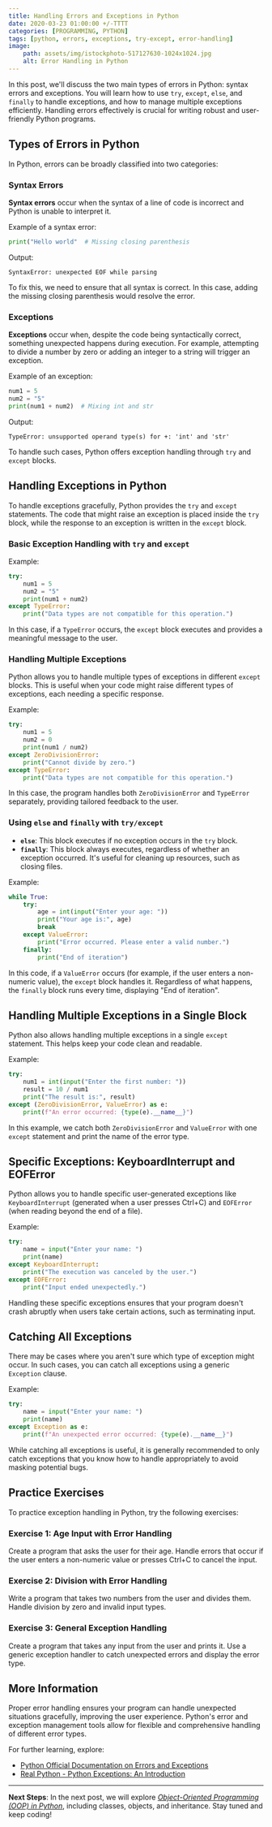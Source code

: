 ```yaml
---
title: Handling Errors and Exceptions in Python
date: 2020-03-23 01:00:00 +/-TTTT
categories: [PROGRAMMING, PYTHON]
tags: [python, errors, exceptions, try-except, error-handling]
image:
    path: assets/img/istockphoto-517127630-1024x1024.jpg
    alt: Error Handling in Python
---
```


In this post, we'll discuss the two main types of errors in Python: syntax errors and exceptions. You will learn how to use `try`, `except`, `else`, and `finally` to handle exceptions, and how to manage multiple exceptions efficiently. Handling errors effectively is crucial for writing robust and user-friendly Python programs.

## Types of Errors in Python

In Python, errors can be broadly classified into two categories:

### Syntax Errors

**Syntax errors** occur when the syntax of a line of code is incorrect and Python is unable to interpret it.

Example of a syntax error:

```python
print("Hello world"  # Missing closing parenthesis
```

Output:

```
SyntaxError: unexpected EOF while parsing
```

To fix this, we need to ensure that all syntax is correct. In this case, adding the missing closing parenthesis would resolve the error.

### Exceptions

**Exceptions** occur when, despite the code being syntactically correct, something unexpected happens during execution. For example, attempting to divide a number by zero or adding an integer to a string will trigger an exception.

Example of an exception:

```python
num1 = 5
num2 = "5"
print(num1 + num2)  # Mixing int and str
```

Output:

```
TypeError: unsupported operand type(s) for +: 'int' and 'str'
```

To handle such cases, Python offers exception handling through `try` and `except` blocks.

## Handling Exceptions in Python

To handle exceptions gracefully, Python provides the `try` and `except` statements. The code that might raise an exception is placed inside the `try` block, while the response to an exception is written in the `except` block.

### Basic Exception Handling with `try` and `except`

Example:

```python
try:
    num1 = 5
    num2 = "5"
    print(num1 + num2)
except TypeError:
    print("Data types are not compatible for this operation.")
```

In this case, if a `TypeError` occurs, the `except` block executes and provides a meaningful message to the user.

### Handling Multiple Exceptions

Python allows you to handle multiple types of exceptions in different `except` blocks. This is useful when your code might raise different types of exceptions, each needing a specific response.

Example:

```python
try:
    num1 = 5
    num2 = 0
    print(num1 / num2)
except ZeroDivisionError:
    print("Cannot divide by zero.")
except TypeError:
    print("Data types are not compatible for this operation.")
```

In this case, the program handles both `ZeroDivisionError` and `TypeError` separately, providing tailored feedback to the user.

### Using `else` and `finally` with `try/except`

- **`else`**: This block executes if no exception occurs in the `try` block.
- **`finally`**: This block always executes, regardless of whether an exception occurred. It's useful for cleaning up resources, such as closing files.

Example:

```python
while True:
    try:
        age = int(input("Enter your age: "))
        print("Your age is:", age)
        break
    except ValueError:
        print("Error occurred. Please enter a valid number.")
    finally:
        print("End of iteration")
```

In this code, if a `ValueError` occurs (for example, if the user enters a non-numeric value), the `except` block handles it. Regardless of what happens, the `finally` block runs every time, displaying "End of iteration".

## Handling Multiple Exceptions in a Single Block

Python also allows handling multiple exceptions in a single `except` statement. This helps keep your code clean and readable.

Example:

```python
try:
    num1 = int(input("Enter the first number: "))
    result = 10 / num1
    print("The result is:", result)
except (ZeroDivisionError, ValueError) as e:
    print(f"An error occurred: {type(e).__name__}")
```

In this example, we catch both `ZeroDivisionError` and `ValueError` with one `except` statement and print the name of the error type.

## Specific Exceptions: KeyboardInterrupt and EOFError

Python allows you to handle specific user-generated exceptions like `KeyboardInterrupt` (generated when a user presses Ctrl+C) and `EOFError` (when reading beyond the end of a file).

Example:

```python
try:
    name = input("Enter your name: ")
    print(name)
except KeyboardInterrupt:
    print("The execution was canceled by the user.")
except EOFError:
    print("Input ended unexpectedly.")
```

Handling these specific exceptions ensures that your program doesn't crash abruptly when users take certain actions, such as terminating input.

## Catching All Exceptions

There may be cases where you aren't sure which type of exception might occur. In such cases, you can catch all exceptions using a generic `Exception` clause.

Example:

```python
try:
    name = input("Enter your name: ")
    print(name)
except Exception as e:
    print(f"An unexpected error occurred: {type(e).__name__}")
```

While catching all exceptions is useful, it is generally recommended to only catch exceptions that you know how to handle appropriately to avoid masking potential bugs.

## Practice Exercises

To practice exception handling in Python, try the following exercises:

### Exercise 1: Age Input with Error Handling
Create a program that asks the user for their age. Handle errors that occur if the user enters a non-numeric value or presses Ctrl+C to cancel the input.

### Exercise 2: Division with Error Handling
Write a program that takes two numbers from the user and divides them. Handle division by zero and invalid input types.

### Exercise 3: General Exception Handling
Create a program that takes any input from the user and prints it. Use a generic exception handler to catch unexpected errors and display the error type.

## More Information

Proper error handling ensures your program can handle unexpected situations gracefully, improving the user experience. Python's error and exception management tools allow for flexible and comprehensive handling of different error types.

For further learning, explore:
- [Python Official Documentation on Errors and Exceptions](https://docs.python.org/3/tutorial/errors.html)
- [Real Python - Python Exceptions: An Introduction](https://realpython.com/python-exceptions/)

---

**Next Steps**: In the next post, we will explore [*Object-Oriented Programming (OOP) in Python*](https://gaaspkm.online/posts/poo-pillars-python/), including classes, objects, and inheritance. Stay tuned and keep coding!
